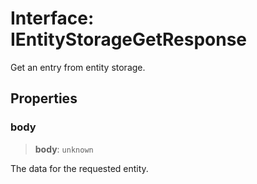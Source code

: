# Interface: IEntityStorageGetResponse

Get an entry from entity storage.

## Properties

### body

> **body**: `unknown`

The data for the requested entity.
